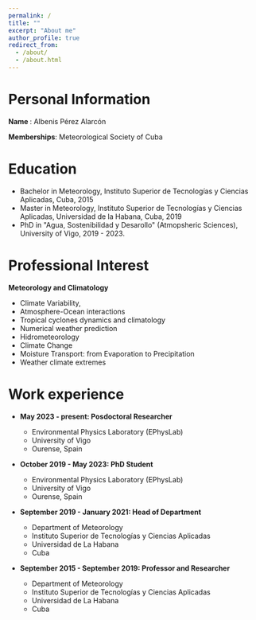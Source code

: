 ```yaml
---
permalink: /
title: ""
excerpt: "About me"
author_profile: true
redirect_from: 
  - /about/
  - /about.html
---
```


# Personal Information

<b> Name </b>: Albenis Pérez Alarcón 

<b>Memberships</b>: Meteorological Society of Cuba



# Education
* Bachelor in Meteorology, Instituto Superior de Tecnologías y Ciencias Aplicadas, Cuba, 2015
* Master in Meteorology, Instituto Superior de Tecnologías y Ciencias Aplicadas, Universidad de la Habana, Cuba, 2019
* PhD in "Agua, Sostenibilidad y Desarollo" (Atmopsheric Sciences), University of Vigo, 2019 - 2023.


# Professional Interest

<b>Meteorology and Climatology</b>
* Climate Variability,
* Atmosphere-Ocean interactions
* Tropical cyclones dynamics and climatology
* Numerical weather prediction
* Hidrometeorology
* Climate Change
* Moisture Transport: from Evaporation to Precipitation
* Weather climate extremes


# Work experience

* <b>May 2023 - present: Posdoctoral Researcher</b>
  * Environmental Physics Laboratory (EPhysLab)
  * University of Vigo
  * Ourense, Spain

* <b>October 2019 - May 2023: PhD Student</b>
  * Environmental Physics Laboratory (EPhysLab)
  * University of Vigo
  * Ourense, Spain


* <b>September 2019 - January 2021: Head of Department</b>
  * Department of Meteorology
  * Instituto Superior de Tecnologías y Ciencias Aplicadas
  * Universidad de La Habana
  * Cuba

* <b>September 2015 - September 2019: Professor and Researcher </b>
  * Department of Meteorology
  * Instituto Superior de Tecnologías y Ciencias Aplicadas
  * Universidad de La Habana
  * Cuba
  